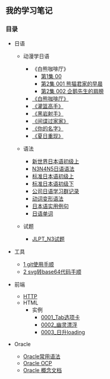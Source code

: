 ## 我的学习笔记

### 目录
* 日语
    * 动漫学日语
    
      - 《白熊咖啡厅》
        - [第1集 00](/日语/动画片/白熊咖啡厅/动漫学日语《白熊咖啡厅》_01-00.md)
        - [第2集 001 熊猫君家的早晨](/日语/动画片/白熊咖啡厅/白熊咖啡厅_02-1_大家的咖啡-001-熊猫君家的早晨.md)
        - [第2集 002 企鹅先生的肩膀](/日语/动画片/白熊咖啡厅/白熊咖啡厅_02-1_大家的咖啡-002-企鹅先生的肩膀.md)
    
      * [《白熊咖啡厅》](/日语/动画片/动漫学日语《白熊咖啡厅》.md)
      * [《灌篮高手》](/日语/动画片/动漫学日语《灌篮高手》.md)
      * [《黑岩射手》](/日语/动画片/动漫学日语《黑岩射手》.md)
      * [《间谍过家家》](/日语/动画片/动漫学日语《间谍过家家》.md)
      * [《你的名字》](/日语/动画片/动漫学日语《你的名字》/动漫学日语《你的名字》.md)
      * [《夏日重现》](/日语/动画片/动漫学日语《夏日重现》.md)
    
    * 语法
    
      * [新世界日本语初级上](/日语/语法/新世界日本语初级上.md)
      * [N3N4N5日语语法](/日语/语法/N3N4N5日语语法.md)
      * [标准日本语初级上](/日语/语法/标准日本语初级上.md)
      * [标准日本语初级下](/日语/语法/标准日本语初级下.md)
      * [公司日语学习群记录](/日语/语法/公司日语学习群记录.md)
      * [动词变形语法](/日语/语法/动词变形语法.md)
      * [日本语实用例句](/日语/语法/日本语实用例句.md)
      * [日语单词](/日语/语法/日语单词.md)
    
    * 试题
    
      * [JLPT_N3试题](/日语/试题/JLPT_N3试题.md)
    
* 工具

    * [1 git使用手顺](/tools/1.md)
    * [2 svg转base64代码手顺](/tools/2.md)

* 前端

    * [HTTP](/http/HTTP知识.md)
    * HTML
      * 实例
        * [0001_Tab选项卡](/前端/html/实例/0001_Tab选项卡/0001_Tab选项卡.md)
        * [0002_幽灵漂浮](/前端/html/实例/0002_幽灵漂浮/0002_幽灵漂浮.md)
        * [0003_日升loading](/前端/html/实例/0003_日升loading/0003_日升loading.md)

* Oracle

    * [Oracle常用语法](/oracle/Oracle.md)
    * [Oracle OCP](/oracle/Oracle_OCP.md)
    * [Oracle 概念文档](/oracle/Oracle数据库概念文档_中文版.md)
